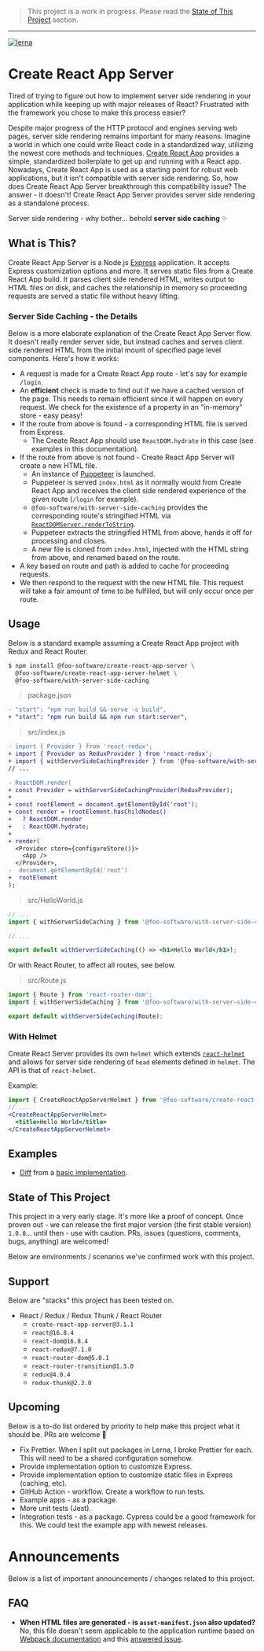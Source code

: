 > This project is a work in progress. Please read the [State of This Project](#state-of-this-project) section.

***

[![lerna](https://img.shields.io/badge/maintained%20with-lerna-cc00ff.svg)](https://lerna.js.org/)

# Create React App Server

Tired of trying to figure out how to implement server side rendering in your application while keeping up with major releases of React? Frustrated with the framework you chose to make this process easier?

Despite major progress of the HTTP protocol and engines serving web pages, server side rendering remains important for many reasons. Imagine a world in which one could write React code in a standardized way, utilizing the newest core methods and techniques. [Create React App](https://create-react-app.dev/) provides a simple, standardized boilerplate to get up and running with a React app. Nowadays, Create React App is used as a starting point for robust web applications, but it isn't compatible with server side rendering. So, how does Create React App Server breakthrough this compatibility issue? The answer - it doesn't! Create React App Server provides server side rendering as a standalone process.

Server side rendering - why bother... behold **server side caching** ✨

## What is This?

Create React App Server is a Node.js [Express](https://expressjs.com/) application. It accepts Express customization options and more. It serves static files from a Create React App build. It parses client side rendered HTML, writes output to HTML files on disk, and caches the relationship in memory so proceeding requests are served a static file without heavy lifting.

### Server Side Caching - the Details

Below is a more elaborate explanation of the Create React App Server flow. It doesn't really render server side, but instead caches and serves client side rendered HTML from the initial mount of specified page level components. Here's how it works:

- A request is made for a Create React App route - let's say for example `/login`.
- An **efficient** check is made to find out if we have a cached version of the page. This needs to remain efficient since it will happen on every request. We check for the existence of a property in an "in-memory" store - easy peasy!
- If the route from above is found - a corresponding HTML file is served from Express.
  - The Create React App should use `ReactDOM.hydrate` in this case (see examples in this documentation).
- If the route from above is not found - Create React App Server will create a new HTML file.
  - An instance of [Puppeteer](https://github.com/GoogleChrome/puppeteer) is launched.
  - Puppeteer is served `index.html` as it normally would from Create React App and receives the client side rendered experience of the given route (`/login` for example).
  - `@foo-software/with-server-side-caching` provides the corresponding route's stringified HTML via [`ReactDOMServer.renderToString`](https://reactjs.org/docs/react-dom-server.html#rendertostring).
  - Puppeteer extracts the stringified HTML from above, hands it off for processing and closes.
  - A new file is cloned from `index.html`, injected with the HTML string from above, and renamed based on the route. 
- A key based on route and path is added to cache for proceeding requests.
- We then respond to the request with the new HTML file. This request will take a fair amount of time to be fulfilled, but will only occur once per route.

## Usage

Below is a standard example assuming a Create React App project with Redux and React Router.

```bash
$ npm install @foo-software/create-react-app-server \
  @foo-software/create-react-app-server-helmet \
  @foo-software/with-server-side-caching
```

> package.json

```diff
- "start": "npm run build && serve -s build",
+ "start": "npm run build && npm run start:server",
```

> src/index.js

```diff
- import { Provider } from 'react-redux';
+ import { Provider as ReduxProvider } from 'react-redux';
+ import { withServerSideCachingProvider } from '@foo-software/with-server-side-caching';
// ...

- ReactDOM.render(
+ const Provider = withServerSideCachingProvider(ReduxProvider);
+ 
+ const rootElement = document.getElementById('root');
+ const render = !rootElement.hasChildNodes()
+   ? ReactDOM.render
+   : ReactDOM.hydrate;
+ 
+ render(
  <Provider store={configureStore()}>
    <App />
  </Provider>,
-  document.getElementById('root')
+  rootElement
);
```

> src/HelloWorld.js

```jsx
// ...
import { withServerSideCaching } from '@foo-software/with-server-side-caching';

// ...

export default withServerSideCaching(() => <h1>Hello World</h1>);
```

Or with React Router, to affect all routes, see below.

> src/Route.js

```jsx
import { Route } from 'react-router-dom';
import { withServerSideCaching } from '@foo-software/with-server-side-caching';

export default withServerSideCaching(Route);
```

### With Helmet

Create React Server provides its own `helmet` which extends [`react-helmet`](https://github.com/nfl/react-helmet) and allows for server side rendering of `head` elements defined in `helmet`. The API is that of `react-helmet`.

Example:

```jsx
import { CreateReactAppServerHelmet } from '@foo-software/create-react-app-server-helmet';
// ...
<CreateReactAppServerHelmet>
  <title>Hello World</title>
</CreateReactAppServerHelmet>
```

## Examples

- [Diff](https://github.com/foo-software/create-react-app-server/pull/1/files) from a [basic implementation](https://github.com/foo-software/create-react-app-server/tree/master/packages/create-react-app-server-example-basic).

## State of This Project

This project in a very early stage. It's more like a proof of concept. Once proven out - we can release the first major version (the first stable version) `1.0.0`... until then - use with caution. PRs, issues (questions, comments, bugs, anything) are welcomed!

Below are environments / scenarios we've confirmed work with this project.

## Support

Below are "stacks" this project has been tested on.

- React / Redux / Redux Thunk / React Router
  - `create-react-app-server@3.1.1`
  - `react@16.8.4`
  - `react-dom@16.8.4`
  - `react-redux@7.1.0`
  - `react-router-dom@5.0.1`
  - `react-router-transition@1.3.0`
  - `redux@4.0.4`
  - `redux-thunk@2.3.0`

## Upcoming

Below is a to-do list ordered by priority to help make this project what it should be. PRs are welcome 🙏

- Fix Prettier. When I split out packages in Lerna, I broke Prettier for each. This will need to be a shared configuration somehow.
- Provide implementation option to customize Express.
- Provide implementation option to customize static files in Express (caching, etc).
- GitHub Action - workflow. Create a workflow to run tests.
- Example apps - as a package.
- More unit tests (Jest).
- Integration tests - as a package. Cypress could be a good framework for this. We could test the example app with newest releases.

# Announcements

Below is a list of important announcements / changes related to this project.

## FAQ

- **When HTML files are generated - is `asset-manifest.json` also updated?** No, this file doesn't seem applicable to the application runtime based on [Webpack documentation](https://webpack.js.org/concepts/manifest/) and this [answered issue](https://github.com/facebook/create-react-app/issues/6436).
